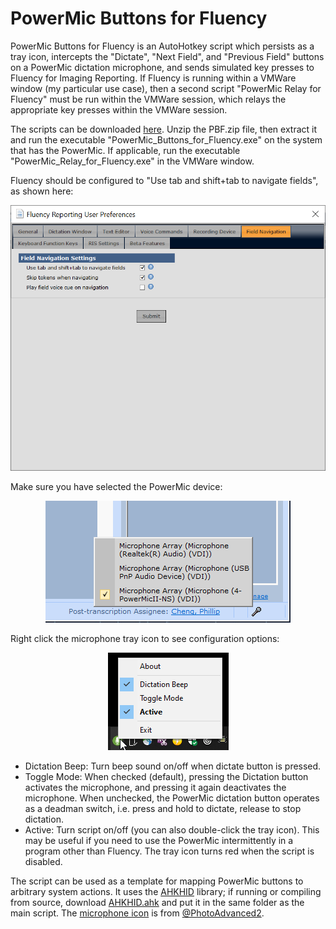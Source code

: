 PowerMic Buttons for Fluency
============================

PowerMic Buttons for Fluency is an AutoHotkey script which persists as a tray icon, intercepts the "Dictate", "Next Field", and "Previous Field" buttons on a PowerMic dictation microphone, and sends simulated key presses to Fluency for Imaging Reporting.  If Fluency is running within a VMWare window (my particular use case), then a second script "PowerMic Relay for Fluency" must be run within the VMWare session, which relays the appropriate key presses within the VMWare session.

The scripts can be downloaded [here](https://pcheng.org/powermic/PBF.zip).  Unzip the PBF.zip file, then extract it and run the executable "PowerMic_Buttons_for_Fluency.exe" on the system that has the PowerMic.  If applicable, run the executable "PowerMic_Relay_for_Fluency.exe" in the VMWare window.

Fluency should be configured to "Use tab and shift+tab to navigate fields", as shown here:

<p align="center">
<img src="Fluency_Field_Navigation.png">
</p>

Make sure you have selected the PowerMic device:

<p align="center">
<img src="Selecting_PowerMic.png">
</p>

Right click the microphone tray icon to see configuration options:

<p align="center">
<img src="tray_menu.png">
</p>

* Dictation Beep: Turn beep sound on/off when dictate button is pressed.
* Toggle Mode:  When checked (default), pressing the Dictation button activates the microphone, and pressing it again deactivates the microphone.  When unchecked, the PowerMic dictation button operates as a deadman switch, i.e. press and hold to dictate, release to stop dictation.  
* Active:  Turn script on/off (you can also double-click the tray icon).  This may be useful if you need to use the PowerMic intermittently in a program other than Fluency.  The tray icon turns red when the script is disabled.

The script can be used as a template for mapping PowerMic buttons to arbitrary system actions.  It uses the [AHKHID](https://github.com/jleb/AHKHID) library; if running or compiling from source, download [AHKHID.ahk](https://github.com/jleb/AHKHID/blob/master/AHKHID.ahk) and put it in the same folder as the main script.  The [microphone icon](https://sites.google.com/site/photoadvancedsite/inkscape-vector-files) is from [@PhotoAdvanced2](https://www.youtube.com/watch?v=S3bdOJ6zVGQ).